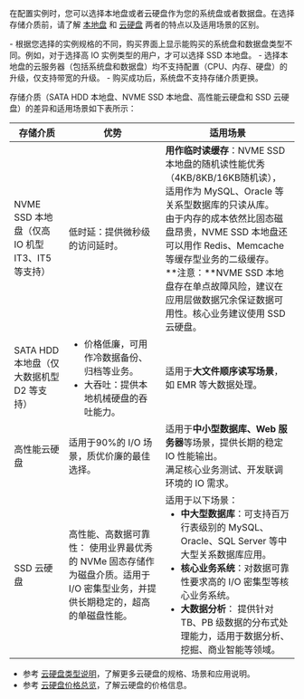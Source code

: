 在配置实例时，您可以选择本地盘或者云硬盘作为您的系统盘或者数据盘。在选择存储介质前，请了解 [本地盘](https://cloud.tencent.com/document/product/213/5798) 和 [云硬盘](https://cloud.tencent.com/document/product/213/4953) 两者的特点以及适用场景的区别。


<dx-alert infotype="notice" title="">
- 根据您选择的实例规格的不同，购买界面上显示能购买的系统盘和数据盘类型不同。例如，对于选择高 IO 实例类型的用户，才可以选择 SSD 本地盘。
- 选择本地盘的云服务器（包括系统盘和数据盘）均不支持配置（CPU、内存、硬盘）的升级，仅支持带宽的升级。
- 购买成功后，系统盘不支持存储介质更换。
</dx-alert>


存储介质（SATA HDD 本地盘、NVME SSD 本地盘、高性能云硬盘和 SSD 云硬盘）的差异和适用场景如下表所示：

| 存储介质 | 优势 | 适用场景 |
|---------|---------|---------|
| NVME SSD 本地盘（仅高 IO 机型 IT3、IT5 等支持） | 低时延：提供微秒级的访问延时。 | **用作临时读缓存**：NVME SSD 本地盘的随机读性能优秀（4KB/8KB/16KB随机读），适用作为 MySQL、Oracle 等关系型数据库的只读从库。<br>由于内存的成本依然比固态磁盘昂贵，NVME SSD 本地盘还可以用作 Redis、Memcache 等缓存型业务的二级缓存。<br>**注意：**NVME SSD 本地盘存在单点故障风险，建议在应用层做数据冗余保证数据可用性。核心业务建议使用 SSD 云硬盘。 |
| SATA HDD 本地盘（仅大数据机型 D2 等支持） | <ul style="margin: 0;"><li>价格低廉，可用作冷数据备份、归档等业务。</li><li>大吞吐：提供本地机械硬盘的吞吐能力。</li></ul> | 适用于**大文件顺序读写场景**，如 EMR 等大数据处理。 |
| 高性能云硬盘 | 适用于90%的 I/O 场景，质优价廉的最佳选择。 | 适用于**中小型数据库、Web 服务器**等场景，提供长期的稳定 IO 性能输出。<br>满足核心业务测试、开发联调环境的 IO 需求。 |
| SSD 云硬盘 | 高性能、高数据可靠性： 使用业界最优秀的 NVMe 固态存储作为磁盘介质。适用于 I/O 密集型业务，并提供长期稳定的，超高的单磁盘性能。 | 适用于以下场景：<ul style="margin: 0;"><li>**中大型数据库**：可支持百万行表级别的 MySQL、Oracle、SQL Server 等中大型关系数据库应用。</li><li>**核心业务系统**：对数据可靠性要求高的 I/O 密集型等核心业务系统。</li><li>**大数据分析**： 提供针对 TB、PB 级数据的分布式处理能力，适用于数据分析、挖掘、商业智能等领域。</li></ul> |

- 参考 [云硬盘类型说明](https://cloud.tencent.com/document/product/213/32811)，了解更多云硬盘的规格、场景和应用说明。
- 参考 [云硬盘价格总览](https://cloud.tencent.com/document/product/213/2255)，了解云硬盘的价格信息。

